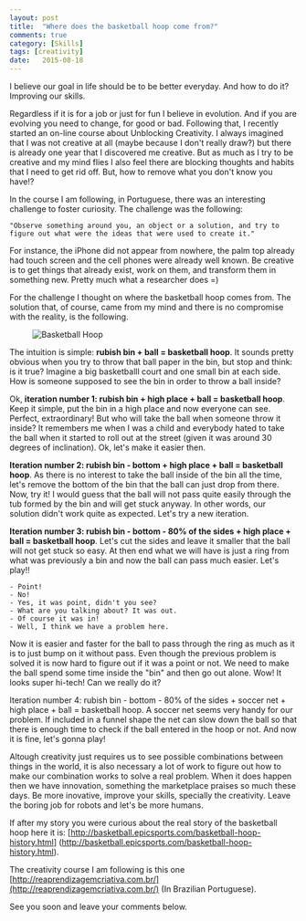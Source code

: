 ```yaml
---
layout: post
title:  "Where does the basketball hoop come from?"
comments: true
category: [Skills]
tags: [creativity]
date:   2015-08-18
---
```


<p class="intro"><span class="dropcap">I</span> believe our goal in life should be to be better everyday. And how to do it? Improving our skills.</p>

Regardless if it is for a job or just for fun I believe in evolution. And if you are evolving you need to change, for good or bad. Following that, I recently started an on-line course about Unblocking Creativity. I always imagined that I was not creative at all (maybe because I don't really draw?) but there is already one year that I discovered me creative. But as much as I try to be creative and my mind flies I also feel there are blocking thoughts and habits that I need to get rid off. But, how to remove what you don't know you have!?

In the course I am following, in Portuguese, there was an interesting challenge to foster curiosity. The challenge was the following: 

``"Observe something around you, an object or a solution, and try to figure out what were the ideas that were used to create it."``

For instance, the iPhone did not appear from nowhere, the palm top already had touch screen and the cell phones were already well known. Be creative is to get things that already exist, work on them, and transform them in something new. Pretty much what a researcher does =)

For the challenge I thought on where the basketball hoop comes from. The solution that, of course, came from my mind and there is no compromise with the reality, is the following.

<figure>
  <link rel="img_src" href="http://biancapereira.me/assets/img/basketball-hoop.jpg" />
  <img src="{{ '/assets/img/basketball-hoop.jpg' | prepend: site.baseurl }}" alt="Basketball Hoop"> 
</figure>

The intuition is simple: **rubish bin + ball = basketball hoop**. It sounds pretty obvious when you try to throw that ball paper in the bin, but stop and think: is it true? Imagine a big basketballl court and one small bin at each side. How is someone supposed to see the bin in order to throw a ball inside? 

Ok, **iteration number 1: rubish bin + high place + ball = basketball hoop**. Keep it simple, put the bin in a high place and now everyone can see. Perfect, extraordinary! But who will take the ball when someone throw it inside? It remembers me when I was a child and everybody hated to take the ball when it started to roll out at the street (given it was around 30 degrees of inclination). Ok, let's make it easier then.

**Iteration number 2: rubish bin - bottom + high place + ball = basketball hoop**. As there is no interest to take the ball inside of the bin all the time, let's remove the bottom of the bin that the ball can just drop from there. Now, try it! I would guess that the ball will not pass quite easily through the tub formed by the bin and will get stuck anyway. In other words, our solution didn't work quite as expected. Let's try a new iteration.

**Iteration number 3: rubish bin - bottom - 80% of the sides + high place + ball = basketball hoop**. Let's cut the sides and leave it smaller that the ball will not get stuck so easy. At then end what we will have is just a ring from what was previously a bin and now the ball can pass much easier. Let's play!! 

``- Point!``</br>
``- No!``</br>
``- Yes, it was point, didn't you see?``</br>
``- What are you talking about? It was out.``</br>
``- Of course it was in!``</br>
``- Well, I think we have a problem here.``</br>



Now it is easier and faster for the ball to pass through the ring as much as it is to just bump on it without pass. Even though the previous problem is solved it is now hard to figure out if it was a point or not. We need to make the ball spend some time inside the "bin" and then go out alone. Wow! It looks super hi-tech! Can we really do it?

Iteration number 4: rubish bin - bottom - 80% of the sides + soccer net + high place + ball = basketball hoop. A soccer net seems very handy for our problem. If included in a funnel shape the net can slow down the ball so that there is enough time to check if the ball entered in the hoop or not. And now it is fine, let's gonna play!

Altough creativity just requires us to see possible combinations between things in the world, it is also necessary a lot of work to figure out how to make our combination works to solve a real problem. When it does happen then we have innovation, something the marketplace praises so much these days. Be more inovative, improve your skills, specially the creativity. Leave the boring job for robots and let's be more humans.

If after my story you were curious about the real story of the basketball hoop here it is: [http://basketball.epicsports.com/basketball-hoop-history.html] (http://basketball.epicsports.com/basketball-hoop-history.html).

The creativity course I am following is this one [http://reaprendizagemcriativa.com.br/](http://reaprendizagemcriativa.com.br/) (In Brazilian Portuguese).

See you soon and leave your comments below.